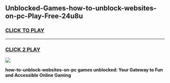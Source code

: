 
## Unblocked-Games-how-to-unblock-websites-on-pc-Play-Free-24u8u
<h3>
<a href="https://premium76.site?title=how-to-unblock-websites-on-pc&ref=10A">CLICK TO PLAY</a></h3>
<hr>

<h3>
<a href="https://premium76.site?title=how-to-unblock-websites-on-pc&ref=10A">CLICK 2 PLAY</a>
  
</h3>

<a href="https://premium76.site?title=how-to-unblock-websites-on-pc&ref=10A"><img src="https://clearcache.store/games.png"></a>


**how-to-unblock-websites-on-pc games unblocked: Your Gateway to Fun and Accessible Online Gaming**
